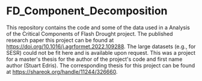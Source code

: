 # FD_Component_Decomposition

This repository contains the code and some of the data used in a Analysis of the Critical Components of Flash Drought project. 
The published research paper this project can be found at https://doi.org/10.1016/j.agrformet.2022.109288. The large datasets 
(e.g., for SESR) could not be fit here and is available upon request. This was a project for a master's thesis for the author 
of the project's code and first name author (Stuart Edris). The corresponding thesis for this project can be found at 
https://shareok.org/handle/11244/326660.
